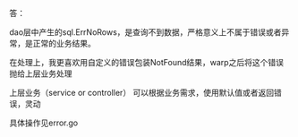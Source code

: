 答：

dao层中产生的sql.ErrNoRows，是查询不到数据，严格意义上不属于错误或者异常，是正常的业务结果。

在处理上，我更喜欢用自定义的错误包装NotFound结果，warp之后将这个错误抛给上层业务处理

上层业务（service or controller） 可以根据业务需求，使用默认值或者返回错误，灵动

具体操作见error.go
